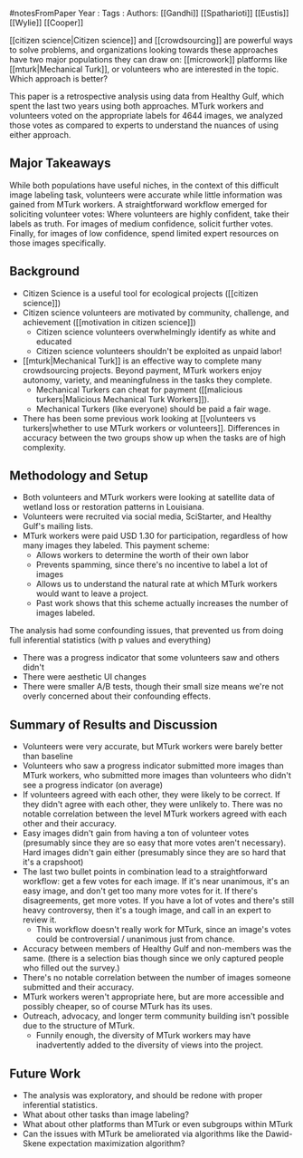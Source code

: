 #notesFromPaper
Year   :
Tags   :
Authors: [[Gandhi]] [[Spatharioti]] [[Eustis]] [[Wylie]] [[Cooper]]

[[citizen science|Citizen science]] and [[crowdsourcing]] are powerful ways to solve problems, and organizations looking towards these approaches have two major populations they can draw on: [[microwork]] platforms like [[mturk|Mechanical Turk]], or volunteers who are interested in the topic. Which approach is better?

This paper is a retrospective analysis using data from Healthy Gulf, which spent the last two years using both approaches. MTurk workers and volunteers voted on the appropriate labels for 4644 images, we analyzed those votes as compared to experts to understand the nuances of using either approach.

Major Takeaways
---------------

While both populations have useful niches, in the context of this difficult image labeling task, volunteers were accurate while little information was gained from MTurk workers. A straightforward workflow emerged for soliciting volunteer votes: Where volunteers are highly confident, take their labels as truth. For images of medium confidence, solicit further votes. Finally, for images of low confidence, spend limited expert resources on those images specifically.

Background
----------

 - Citizen Science is a useful tool for ecological projects ([[citizen science]])
 - Citizen science volunteers are motivated by community, challenge, and achievement ([[motivation in citizen science]])
   - Citizen science volunteers overwhelmingly identify as white and educated
   - Citizen science volunteers shouldn't be exploited as unpaid labor!
 - [[mturk|Mechanical Turk]] is an effective way to complete many crowdsourcing projects. Beyond payment, MTurk workers enjoy autonomy, variety, and meaningfulness in the tasks they complete.
   - Mechanical Turkers can cheat for payment ([[malicious turkers|Malicious Mechanical Turk Workers]]).
   - Mechanical Turkers (like everyone) should be paid a fair wage.
 - There has been some previous work looking at [[volunteers vs turkers|whether to use MTurk workers or volunteers]]. Differences in accuracy between the two groups show up when the tasks are of high complexity.

Methodology and Setup
---------------------

 - Both volunteers and MTurk workers were looking at satellite data of wetland loss or restoration patterns in Louisiana.
 - Volunteers were recruited via social media, SciStarter, and Healthy Gulf's mailing lists.
 - MTurk workers were paid USD 1.30 for participation, regardless of how many images they labeled. This payment scheme:
   - Allows workers to determine the worth of their own labor
   - Prevents spamming, since there's no incentive to label a lot of images
   - Allows us to understand the natural rate at which MTurk workers would want to leave a project.
   - Past work shows that this scheme actually increases the number of images labeled.

The analysis had some confounding issues, that prevented us from doing full inferential statistics (with p values and everything)

 - There was a progress indicator that some volunteers saw and others didn't
 - There were aesthetic UI changes
 - There were smaller A/B tests, though their small size means we're not overly concerned about their confounding effects.

Summary of Results and Discussion
---------------------------------

 - Volunteers were very accurate, but MTurk workers were barely better than baseline
 - Volunteers who saw a progress indicator submitted more images than MTurk workers, who submitted more images than volunteers who didn't see a progress indicator (on average)
 - If volunteers agreed with each other, they were likely to be correct. If they didn't agree with each other, they were unlikely to. There was no notable correlation between the level MTurk workers agreed with each other and their accuracy.
 - Easy images didn't gain from having a ton of volunteer votes (presumably since they are so easy that more votes aren't necessary). Hard images didn't gain either (presumably since they are so hard that it's a crapshoot)
 - The last two bullet points in combination lead to a straightforward workflow: get a few votes for each image. If it's near unanimous, it's an easy image, and don't get too many more votes for it. If there's disagreements, get more votes. If you have a lot of votes and there's still heavy controversy, then it's a tough image, and call in an expert to review it.
   - This workflow doesn't really work for MTurk, since an image's votes could be controversial / unanimous just from chance.
 - Accuracy between members of Healthy Gulf and non-members was the same. (there is a selection bias though since we only captured people who filled out the survey.)
 - There's no notable correlation between the number of images someone submitted and their accuracy.
 - MTurk workers weren't appropriate here, but are more accessible and possibly cheaper, so of course MTurk has its uses.
 - Outreach, advocacy, and longer term community building isn't possible due to the structure of MTurk.
   - Funnily enough, the diversity of MTurk workers may have inadvertently added to the diversity of views into the project.

Future Work
-----------

 - The analysis was exploratory, and should be redone with proper inferential statistics.
 - What about other tasks than image labeling?
 - What about other platforms than MTurk or even subgroups within MTurk
 - Can the issues with MTurk be ameliorated via algorithms like the Dawid-Skene expectation maximization algorithm?
